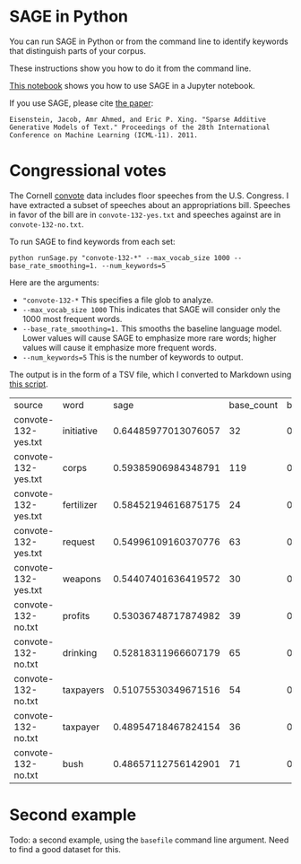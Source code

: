 SAGE in Python
==========

You can run SAGE in Python or from the command line to identify keywords that distinguish parts of your corpus.

These instructions show you how to do it from the command line.

[This notebook](using-sage.ipynb) shows you how to use SAGE in a Jupyter notebook.

If you use SAGE, please cite [the paper](http://www.icml-2011.org/papers/534_icmlpaper.pdf):

```Eisenstein, Jacob, Amr Ahmed, and Eric P. Xing. "Sparse Additive Generative Models of Text." Proceedings of the 28th International Conference on Machine Learning (ICML-11). 2011.```

# Congressional votes

The Cornell [convote](http://www.cs.cornell.edu/home/llee/data/convote.html) data includes floor speeches from the U.S. Congress. I have extracted a subset of speeches about an appropriations bill. Speeches in favor of the bill are in ```convote-132-yes.txt``` and speeches against are in ```convote-132-no.txt```.

To run SAGE to find keywords from each set:

```python runSage.py "convote-132-*" --max_vocab_size 1000 --base_rate_smoothing=1. --num_keywords=5```

Here are the arguments:

- ```"convote-132-*``` This specifies a file glob to analyze.
- ```--max_vocab_size 1000``` This indicates that SAGE will consider only the 1000 most frequent words.
- ```--base_rate_smoothing=1.``` This smooths the baseline language model. Lower values will cause SAGE to emphasize more rare words; higher values will cause it emphasize more frequent words.
- ```--num_keywords=5``` This is the number of keywords to output.

The output is in the form of a TSV file, which I converted to Markdown using [this script](https://donatstudios.com/CsvToMarkdownTable).

|                     |            |                     |            |                        |            |                        | 
|---------------------|------------|---------------------|------------|------------------------|------------|------------------------| 
| source              | word       | sage                | base_count | base_rate              | file_count | file_rate              | 
| convote-132-yes.txt | initiative | 0.64485977013076057 | 32         | 0.00023553138087632395 | 30         | 0.00048760666395774075 | 
| convote-132-yes.txt | corps      | 0.59385906984348791 | 119        | 0.00087588232263382962 | 100        | 0.0016253555465258025  | 
| convote-132-yes.txt | fertilizer | 0.58452194616875175 | 24         | 0.00017664853565724296 | 22         | 0.00035757822023567654 | 
| convote-132-yes.txt | request    | 0.54996109160370776 | 63         | 0.00046370240610026277 | 52         | 0.00084518488419341729 | 
| convote-132-yes.txt | weapons    | 0.54407401636419572 | 30         | 0.00022081066957155369 | 26         | 0.00042259244209670864 | 
| convote-132-no.txt  | profits    | 0.53036748717874982 | 39         | 0.0002870538704430198  | 39         | 0.00052463074067098927 | 
| convote-132-no.txt  | drinking   | 0.52818311966607179 | 65         | 0.00047842311740503303 | 63         | 0.00084748042723775186 | 
| convote-132-no.txt  | taxpayers  | 0.51075530349671516 | 54         | 0.00039745920522879665 | 52         | 0.00069950765422798573 | 
| convote-132-no.txt  | taxpayer   | 0.48954718467824154 | 36         | 0.00026497280348586441 | 35         | 0.00047082245957652882 | 
| convote-132-no.txt  | bush       | 0.48657112756142901 | 71         | 0.0005225852513193437  | 66         | 0.0008878366380585972  | 

# Second example

Todo: a second example, using the ```basefile``` command line argument. Need to find a good dataset for this.
